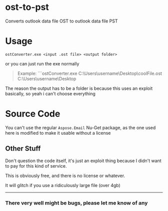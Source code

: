 # ost-to-pst
Converts outlook data file OST to outlook data file PST

# Usage

```ostConverter.exe <input .ost file> <output folder>```

or you can just run the exe normally
> Example: ```ostConverter.exe C:\Users\username\Desktop\coolFile.ost C:\Users\username\Desktop

The reason the output has to be a folder is because this uses an exploit basically, so yeah i can't choose everything

# Source Code
You can't use the regular `Aspose.Email` Nu-Get package, as the one used here is modified to make it usable without a license

## Other Stuff
Don't question the code itself, it's just an exploit thing because I didn't want to pay for this kind of service.

This is obviously free, and there is no license or whatever.

It will glitch if you use a ridiculously large file (over 4gb)

---

### There very well might be bugs, please let me know of any

